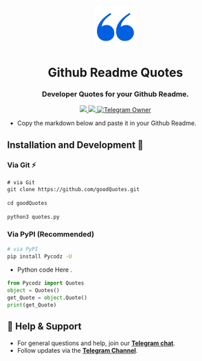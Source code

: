 <p align="center">
  <img align="center" width="100" src="logo.png" />

  <h1 align="center">Github Readme Quotes</h1>
  <h3 align="center">Developer Quotes for your Github Readme.</h3>
</p>

<!-- Badges -->
<p align="center">
  <a href="https://pypi.org/project/Pycodz/">
    <img src="https://img.shields.io/pypi/v/tgram.svg?logo=python&logoColor=%23959DA5&label=pypi&labelColor=%23282f37">
  </a>

  <a href="https://t.me/Pycodz">
    <img src="https://img.shields.io/badge/Telegram-Channel-blue.svg?logo=telegram">
  </a>
  
  <a href="https://t.me/DevZ44d" target="_blank">
    <img alt="Telegram Owner" src="https://img.shields.io/badge/Telegram-Owner-red.svg?logo=telegram" />
  </a>
</p>


- Copy the markdown below and paste it in your Github Readme.
## Installation and Development 🚀

### Via Git ⚡️

```shell
# via Git
git clone https://github.com/goodQuotes.git

cd goodQuotes

python3 quotes.py
```

### Via PyPI (Recommended)

```bash
# via PyPI
pip install Pycodz -U
```
- Python code Here .

```python
from Pycodz import Quotes
object = Quotes()
get_Quote = object.Quote()
print(get_Quote)
```

## 💬 Help & Support
- For general questions and help, join our **[Telegram chat](https://t.me/PyChTz)**.
- Follow updates via the **[Telegram Channel](https://t.me/Pycodz)**.